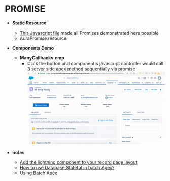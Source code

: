 # PROMISE

* **Static Resource**
  * [This Javascript file](../assets/AuraPromise.js) made all Promises demonstrated here possible
  * AuraPromise.resource

* **Components Demo**
  * **ManyCallbacks.cmp**
    * Click the button and component's javascript controller would call 3 server side apex method sequentially via promise
    ![1.gif](/screenshots/1.gif)

* **notes**
  * [Add the lightning component to your record page layout](http://www.forcewizard.com/blog/adding-lightning-components-lightning-experience)
  * [How to use Database.Stateful in batch Apex?](https://developer.salesforce.com/forums/?id=906F00000008zJ5IAI)
  * [Using Batch Apex](https://developer.salesforce.com/docs/atlas.en-us.apexcode.meta/apexcode/apex_batch_interface.htm)
